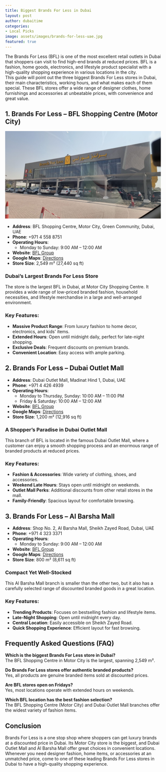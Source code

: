 ```yaml
---
title: Biggest Brands For Less in Dubai
layout: post
author: dubaitime
categories: 
- Local Picks
image: assets/images/brands-for-less-uae.jpg
featured: true
--- 
```


The Brands For Less (BFL) is one of the most excellent retail outlets in Dubai that shoppers can visit to find high-end brands at reduced prices. BFL is a fashion, home goods, electronics, and lifestyle product specialist with a high-quality shopping experience in various locations in the city.  
This guide will point out the three biggest Brands For Less stores in Dubai, their main characteristics, working hours, and what makes each of them special. These BFL stores offer a wide range of designer clothes, home furnishings and accessories at unbeatable prices, with convenience and great value.

## 1. Brands For Less – BFL Shopping Centre (Motor City)

![brands-for-less-bfl-shopping-centre](/assets/images/brands-for-less-bfl-shopping-centre.jpg)

- **Address**: BFL Shopping Centre, Motor City, Green Community, Dubai, UAE  
- **Phone**: +971 4 558 8751  
- **Operating Hours**:  
  - Monday to Sunday: 9:00 AM – 12:00 AM  
- **Website**: [BFL Group](https://bflgroup.ae/Locate/brands-for-less-shopping-center/)  
- **Google Maps**: [Directions](https://maps.app.goo.gl/292V7Y7vqzmd2f5s6)  
- **Store Size**: 2,549 m² (27,440 sq ft)  

### Dubai’s Largest Brands For Less Store
The store is the largest BFL in Dubai, at Motor City Shopping Centre. It provides a wide range of low-priced branded fashion, household necessities, and lifestyle merchandise in a large and well-arranged environment.

### Key Features:
- **Massive Product Range**: From luxury fashion to home decor, electronics, and kids' items.  
- **Extended Hours**: Open until midnight daily, perfect for late-night shopping.  
- **Exclusive Deals**: Frequent discounts on premium brands.  
- **Convenient Location**: Easy access with ample parking.  

## 2. Brands For Less – Dubai Outlet Mall
- **Address**: Dubai Outlet Mall, Madinat Hind 1, Dubai, UAE  
- **Phone**: +971 4 426 4939  
- **Operating Hours**:  
  - Monday to Thursday, Sunday: 10:00 AM – 11:00 PM  
  - Friday & Saturday: 10:00 AM – 12:00 AM  
- **Website**: [BFL Group](https://bflgroup.ae/Locate/dubai-outlet-mall/)  
- **Google Maps**: [Directions](https://maps.app.goo.gl/e48VAHe3DfS4Tck28)  
- **Store Size**: 1,200 m² (12,916 sq ft)  

### A Shopper’s Paradise in Dubai Outlet Mall
This branch of BFL is located in the famous Dubai Outlet Mall, where a customer can enjoy a smooth shopping process and an enormous range of branded products at reduced prices.

### Key Features:
- **Fashion & Accessories**: Wide variety of clothing, shoes, and accessories.  
- **Weekend Late Hours**: Stays open until midnight on weekends.  
- **Outlet Mall Perks**: Additional discounts from other retail stores in the mall.  
- **Family-Friendly**: Spacious layout for comfortable browsing.  

## 3. Brands For Less – Al Barsha Mall
- **Address**: Shop No. 2, Al Barsha Mall, Sheikh Zayed Road, Dubai, UAE  
- **Phone**: +971 4 323 3371  
- **Operating Hours**:  
  - Monday to Sunday: 9:00 AM – 12:00 AM  
- **Website**: [BFL Group](https://bflgroup.ae/Locate/al-barsha-dubai-branch/)  
- **Google Maps**: [Directions](https://maps.app.goo.gl/fDL1mYpsn11EUqt89)  
- **Store Size**: 800 m² (8,611 sq ft)  

### Compact Yet Well-Stocked
This Al Barsha Mall branch is smaller than the other two, but it also has a carefully selected range of discounted branded goods in a great location.

### Key Features:
- **Trending Products**: Focuses on bestselling fashion and lifestyle items.  
- **Late-Night Shopping**: Open until midnight every day.  
- **Central Location**: Easily accessible on Sheikh Zayed Road.  
- **Quick Shopping Experience**: Efficient layout for fast browsing.  

## Frequently Asked Questions (FAQ)

**Which is the biggest Brands For Less store in Dubai?**  
The BFL Shopping Centre in Motor City is the largest, spanning 2,549 m².

**Do Brands For Less stores offer authentic branded products?**  
Yes, all products are genuine branded items sold at discounted prices.

**Are BFL stores open on Fridays?**  
Yes, most locations operate with extended hours on weekends.

**Which BFL location has the best fashion selection?**  
The BFL Shopping Centre (Motor City) and Dubai Outlet Mall branches offer the widest variety of fashion items.

## Conclusion
Brands For Less is a one stop shop where shoppers can get luxury brands at a discounted price in Dubai. Its Motor City store is the biggest, and Dubai Outlet Mall and Al Barsha Mall offer great choices in convenient locations.  
Whenever you need designer fashion, home items, or accessories at an unmatched price, come to one of these leading Brands For Less stores in Dubai to have a high-quality shopping experience.
